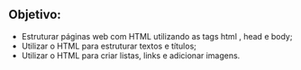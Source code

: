 ## Objetivo:

<ul>
  <li> Estruturar páginas web com HTML utilizando as tags html , head e body;</li>
  <li> Utilizar o HTML para estruturar textos e títulos;</li>
  <li>Utilizar o HTML para criar listas, links e adicionar imagens.</li>
</ul>
